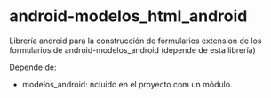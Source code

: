 # android-modelos_html_android
Librería android para la construcción de formularios extension de los formularios de android-modelos_android (depende de esta librería)

Depende de:
- modelos_android: ncluido en el proyecto com un módulo.
